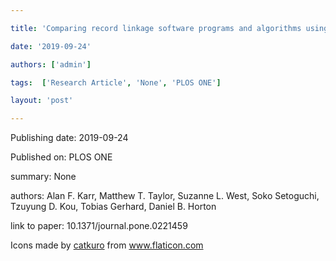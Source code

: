 ---
title: 'Comparing record linkage software programs and algorithms using real-world data'
date: '2019-09-24'
authors: ['admin']
tags:  ['Research Article', 'None', 'PLOS ONE']
layout: 'post'
---
Publishing date: 2019-09-24

Published on: PLOS ONE

summary: None

authors: Alan F. Karr, Matthew T. Taylor, Suzanne L. West, Soko Setoguchi, Tzuyung D. Kou, Tobias Gerhard, Daniel B. Horton

link to paper: 10.1371/journal.pone.0221459

Icons made by <a href="https://www.flaticon.com/free-icon/bookshelves_3576884" title="catkuro">catkuro</a> from <a href="https://www.flaticon.com/" title="Flaticon"> www.flaticon.com</a>